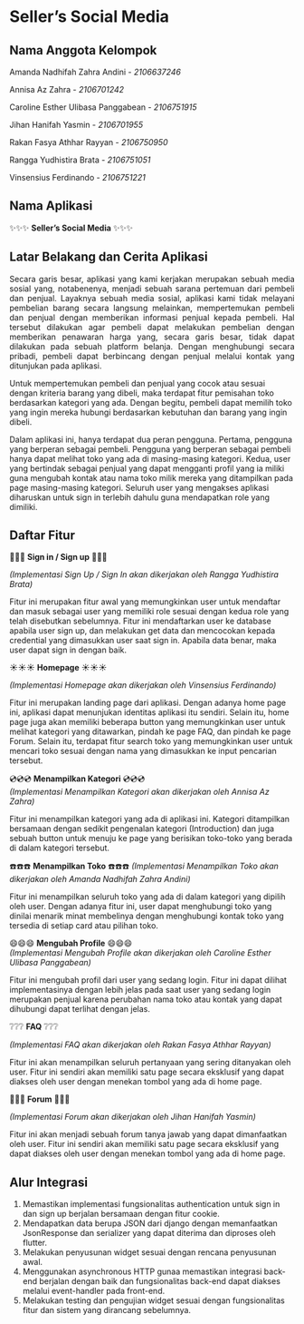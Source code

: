 # Seller’s Social Media 

## Nama Anggota Kelompok
Amanda Nadhifah Zahra Andini - *2106637246*

Annisa Az Zahra - *2106701242*

Caroline Esther Ulibasa Panggabean - *2106751915*

Jihan Hanifah Yasmin - *2106701955*

Rakan Fasya Athhar Rayyan - *2106750950*

Rangga Yudhistira Brata - *2106751051*

Vinsensius Ferdinando - *2106751221*

## Nama Aplikasi  
:sparkles::sparkles::sparkles: **Seller’s Social Media** :sparkles::sparkles::sparkles:


## Latar Belakang dan Cerita Aplikasi
<p align="justify">
Secara garis besar, aplikasi yang kami kerjakan merupakan sebuah media sosial yang, notabenenya, menjadi sebuah sarana pertemuan dari pembeli dan penjual. Layaknya sebuah media sosial, aplikasi kami tidak melayani pembelian barang secara langsung melainkan, mempertemukan pembeli dan penjual dengan memberikan informasi penjual kepada pembeli. Hal tersebut dilakukan agar pembeli dapat melakukan pembelian dengan memberikan penawaran harga yang, secara garis besar, tidak dapat dilakukan pada sebuah platform belanja. Dengan menghubungi secara pribadi, pembeli dapat berbincang dengan penjual melalui kontak yang ditunjukan pada aplikasi. 

Untuk mempertemukan pembeli dan penjual yang cocok atau sesuai dengan kriteria barang yang dibeli, maka terdapat fitur pemisahan toko berdasarkan kategori yang ada. Dengan begitu, pembeli dapat memilih toko yang ingin mereka hubungi berdasarkan kebutuhan dan barang yang ingin dibeli.

Dalam aplikasi ini, hanya terdapat dua peran pengguna. Pertama, pengguna yang berperan sebagai pembeli. Pengguna yang berperan sebagai pembeli hanya dapat melihat toko yang ada di masing-masing kategori. Kedua, user yang bertindak sebagai penjual yang dapat mengganti profil yang ia miliki guna mengubah kontak atau nama toko milik mereka yang ditampilkan pada page masing-masing kategori. Seluruh user yang mengakses aplikasi diharuskan untuk sign in terlebih dahulu guna mendapatkan role yang dimiliki.
</p>

## Daftar Fitur
:closed_lock_with_key::closed_lock_with_key::closed_lock_with_key: **Sign in / Sign up** :closed_lock_with_key::closed_lock_with_key::closed_lock_with_key: 

*(Implementasi Sign Up / Sign In akan dikerjakan oleh Rangga Yudhistira Brata)*

Fitur ini merupakan fitur awal yang memungkinkan user untuk mendaftar dan masuk sebagai user yang memiliki role sesuai dengan kedua role yang telah disebutkan sebelumnya. Fitur ini mendaftarkan user ke database apabila user sign up, dan melakukan get data dan mencocokan kepada credential yang dimasukkan user saat sign in. Apabila data benar, maka user dapat sign in dengan baik.

:sunny::sunny::sunny: **Homepage** :sunny::sunny::sunny: 

*(Implementasi Homepage akan dikerjakan oleh Vinsensius Ferdinando)*

Fitur ini merupakan landing page dari aplikasi. Dengan adanya home page ini, aplikasi dapat menunjukan identitas aplikasi itu sendiri. Selain itu, home page juga akan memiliki beberapa button yang memungkinkan user untuk melihat kategori yang ditawarkan, pindah ke page FAQ, dan pindah ke page Forum. Selain itu, terdapat fitur search toko yang memungkinkan user untuk mencari toko sesuai dengan nama yang dimasukkan ke input pencarian tersebut.



:cd::cd::cd: **Menampilkan Kategori** :cd::cd::cd:  
*(Implementasi Menampilkan Kategori akan dikerjakan oleh Annisa Az Zahra)*

Fitur ini menampilkan kategori yang ada di aplikasi ini. Kategori ditampilkan bersamaan dengan sedikit pengenalan kategori (Introduction) dan juga sebuah button untuk menuju ke page yang berisikan toko-toko yang berada di dalam kategori tersebut.



:telephone::telephone::telephone: **Menampilkan Toko** :telephone::telephone::telephone: 
*(Implementasi Menampilkan Toko akan dikerjakan oleh Amanda Nadhifah Zahra Andini)*

Fitur ini menampilkan seluruh toko yang ada di dalam kategori yang dipilih oleh user. Dengan adanya fitur ini, user dapat menghubungi toko yang dinilai menarik minat membelinya dengan menghubungi kontak toko yang tersedia di setiap card atau pilihan toko.



:smile::smile::smile: **Mengubah Profile** :smile::smile::smile:  
*(Implementasi Mengubah Profile akan dikerjakan oleh Caroline Esther Ulibasa Panggabean)*

Fitur ini mengubah profil dari user yang sedang login. Fitur ini dapat dilihat implementasinya dengan lebih jelas pada saat user yang sedang login merupakan penjual karena perubahan nama toko atau kontak yang dapat dihubungi dapat terlihat dengan jelas.



:grey_question::grey_question::grey_question: **FAQ** :grey_question::grey_question::grey_question: 

*(Implementasi FAQ akan dikerjakan oleh Rakan Fasya Athhar Rayyan)*

Fitur ini akan menampilkan seluruh pertanyaan yang sering ditanyakan oleh user. Fitur ini sendiri akan memiliki satu page secara eksklusif yang dapat diakses oleh user dengan menekan tombol yang ada di home page.



:checkered_flag::checkered_flag::checkered_flag: **Forum** :checkered_flag::checkered_flag::checkered_flag: 

*(Implementasi Forum akan dikerjakan oleh Jihan Hanifah Yasmin)*

Fitur ini akan menjadi sebuah forum tanya jawab yang dapat dimanfaatkan oleh user. Fitur ini sendiri akan memiliki satu page secara eksklusif yang dapat diakses oleh user dengan menekan tombol yang ada di home page.




## Alur Integrasi
1. Memastikan implementasi fungsionalitas authentication untuk sign in dan sign up berjalan bersamaan dengan fitur cookie.
2. Mendapatkan data berupa JSON dari django dengan memanfaatkan JsonResponse dan serializer yang dapat diterima dan diproses oleh flutter.
3. Melakukan penyusunan widget sesuai dengan rencana penyusunan awal.
4. Menggunakan asynchronous HTTP gunaa memastikan integrasi back-end berjalan dengan baik dan fungsionalitas back-end dapat diakses melalui event-handler pada front-end.
5. Melakukan testing dan pengujian widget sesuai dengan fungsionalitas fitur dan sistem yang dirancang sebelumnya.


